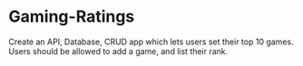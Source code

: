 # Gaming-Ratings
Create an API, Database, CRUD app which lets users set their top 10 games. Users should be allowed to add a game, and list their rank.

